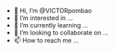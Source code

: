 - 👋 Hi, I’m @VICTORpombao
- 👀 I’m interested in ...
- 🌱 I’m currently learning ...
- 💞️ I’m looking to collaborate on ...
- 📫 How to reach me ...

<!---
VICTORpombao/VICTORpombao is a ✨ special ✨ repository because its `README.md` (this file) appears on your GitHub profile.
You can click the Preview link to take a look at your changes.
--->

